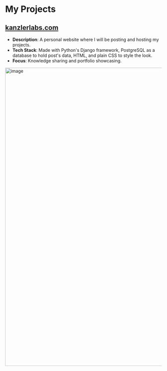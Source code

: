 # My Projects

## [kanzlerlabs.com](kanzlerlabs.com)

- **Description**: A personal website where I will be posting and hosting my projects.
- **Tech Stack**: Made with Python's Django framework, PostgreSQL as a database to hold post's data, HTML, and plain CSS to style the look.
- **Focus**: Knowledge sharing and portfolio showcasing.
<img width="1920" height="957" alt="image" src="https://github.com/user-attachments/assets/fa20bdf0-8e31-4457-a4e5-0b9831559214" />





<!---
Phobos7K/Phobos7K is a ✨ special ✨ repository because its `README.md` (this file) appears on your GitHub profile.
You can click the Preview link to take a look at your changes.
--->
